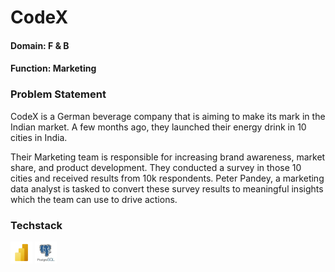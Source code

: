 # CodeX
#### Domain: F & B  
#### Function: Marketing  

### Problem Statement 
CodeX is a German beverage company that is aiming to make its mark in the Indian market. A few months ago, they launched their energy drink in 10 cities in India.

Their Marketing team is responsible for increasing brand awareness, market share, and product development. They conducted a survey in those 10 cities and received results from 10k respondents. Peter Pandey, a marketing data analyst is tasked to convert these survey results to meaningful insights which the team can use to drive actions.

### Techstack
<p>
<a align="center"><img src="https://github.com/Shandeep-Raula/Shandeep-Raula/blob/main/social/power%20bi.svg" alt="shandeep_2003" height="35" width="35" /></a>
<a align="center"><img src="https://github.com/Shandeep-Raula/Shandeep-Raula/blob/main/social/PostgreSQL.svg" alt="shandeep_2003" height="35" width="35" /></a>
</p>





